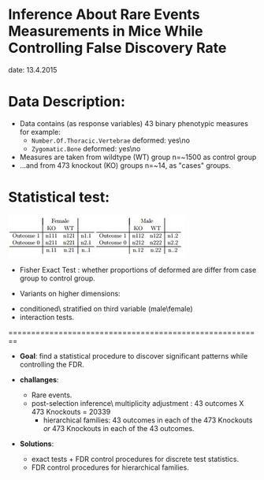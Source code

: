Inference About Rare Events Measurements in Mice While Controlling False Discovery Rate   
========================================================
date: 13.4.2015 

Data Description:
========================================================

- Data contains (as response variables) 43 binary phenotypic measures
  for example:
  +  `Number.Of.Thoracic.Vertebrae` deformed: yes\no
  +  `Zygomatic.Bone`               deformed: yes\no
- Measures are taken from wildtype (WT) group n=~1500 as control group
- ...and from 473 knockout (KO) groups n=~14, as "cases" groups.

Statistical test:
========================================================
![table](table.JPG)

* Fisher Exact Test : whether proportions of deformed are differ from case group to control group.

* Variants on higher dimensions:
 + conditioned\ stratified on third variable (male\female)
 + interaction tests.


========================================================
- __Goal__: find a statistical procedure to discover significant patterns while controlling the FDR.

- __challanges__:
  + Rare events.
  + post-selection inference\ multiplicity adjustment : 43 outcomes X 473 Knockouts = 20339
      * hierarchical families: 43 outcomes in each of the 473 Knockouts _or_ 473 Knockouts in each of the 43 outcomes.
    
- __Solutions__:
  + exact tests + FDR control procedures for discrete test statistics.
  + FDR control procedures for hierarchical families.

